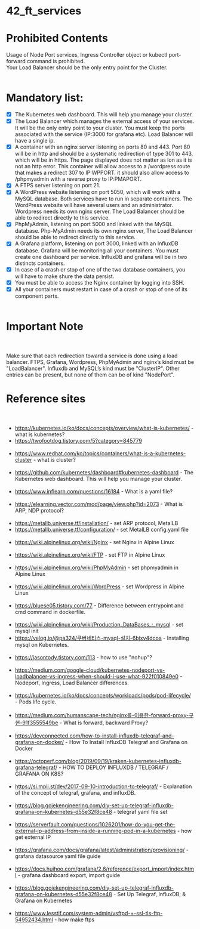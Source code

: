 # 42_ft_services<br>

# Prohibited Contents<br>
Usage of Node Port services, Ingress Controller object or kubectl port-forward command is prohibited.<br>
Your Load Balancer should be the only entry point for the Cluster.<br>
<br>
# Mandatory list:<br>
- [x] The Kubernetes web dashboard. This will help you manage your cluster.<br>
- [x] The Load Balancer which manages the external access of your services. It will be the only entry point to your cluster. You must keep the ports associated with the service (IP:3000 for grafana etc). Load Balancer will have a single ip.<br>
- [x] A container with an nginx server listening on ports 80 and 443. Port 80 will be in http and should be a systematic redirection of type 301 to 443, which will be in https. The page displayed does not matter as lon as it is not an http error. This container will allow access to a /wordpress route that makes a redirect 307 to IP:WPPORT. it should also allow access to /phpmyadmin with a reverse proxy to IP:PMAPORT.<br>
- [x] A FTPS server listening on port 21.<br>
- [x] A WordPress website listening on port 5050, which will work with a MySQL database. Both services have to run in separate containers. The WordPress website will have several users and an administrator. Wordpress needs its own nginx server. The Load Balancer should be able to redirect directly to this service.<br>
- [x] PhpMyAdmin, listening on port 5000 and linked with the MySQL database. Php-MyAdmin needs its own nginx server, The Load Balancer should be able to redirect directly to this service.<br>
- [x] A Grafana platform, listening on port 3000, linked with an InfluxDB database. Grafana will be monitoring all your containers. You must create one dashboard per service. InfluxDB and grafana will be in two distincts containers.<br>
- [x] In case of a crash or stop of one of the two database containers, you will have to make shure the data persist.<br>
- [x] You must be able to access the Nginx container by logging into SSH.<br>
- [x] All your containers must restart in case of a crash or stop of one of its component parts.<br><br>

# Important Note<br><br>
Make sure that each redirection toward a service is done using a load balancer. FTPS, Grafana, Wordpress, PhpMyAdmin and nginx’s kind must be "LoadBalancer". Influxdb and MySQL’s kind must be "ClusterIP". Other entries can be present, but none of them can be of kind "NodePort".<br>

# Reference sites<br><br>
- <https://kubernetes.io/ko/docs/concepts/overview/what-is-kubernetes/> - what is kubernetes?<br>
- <https://twofootdog.tistory.com/5?category=845779><br><br>
- <https://www.redhat.com/ko/topics/containers/what-is-a-kubernetes-cluster> - what is cluster?<br><br>
- <https://github.com/kubernetes/dashboard#kubernetes-dashboard> - The Kubernetes web dashboard. This will help you manage your cluster.<br><br>
- <https://www.inflearn.com/questions/16184> - What is a yaml file?<br><br>
- <https://elearning.vector.com/mod/page/view.php?id=2073> - What is ARP, NDP protocol?<br><br>
- <https://metallb.universe.tf/installation/> - set ARP protocol, MetalLB<br>
- <https://metallb.universe.tf/configuration/> - set MetalLB config.yaml file <br><br>
- <https://wiki.alpinelinux.org/wiki/Nginx> - set Nginx in Alpine Linux<br><br>
- <https://wiki.alpinelinux.org/wiki/FTP> - set FTP in Alpine Linux<br><br>
- <https://wiki.alpinelinux.org/wiki/PhpMyAdmin> - set phpmyadmin in Alpine Linux<br><br>
- <https://wiki.alpinelinux.org/wiki/WordPress> - set Wordpress in Alpine Linux<br><br>
- <https://bluese05.tistory.com/77> - Difference between entrypoint and cmd command in dockerfile.<br><br>
- <https://wiki.alpinelinux.org/wiki/Production_DataBases_:_mysql> - set mysql init<br>
- <https://velog.io/@pa324/쿠버네티스-mysql-설치-6bjxv4dcoa> - Installing mysql on Kubernetes.<br><br>
- <https://jasontody.tistory.com/113> - how to use "nohup"?<br><br>
- <https://medium.com/google-cloud/kubernetes-nodeport-vs-loadbalancer-vs-ingress-when-should-i-use-what-922f010849e0> - Nodeport, Ingress, Load Balancer differences. <br><br>
- <https://kubernetes.io/ko/docs/concepts/workloads/pods/pod-lifecycle/> - Pods life cycle. <br><br>
- <https://medium.com/humanscape-tech/nginx를-이용한-forward-proxy-구현-91f3555549be> - What is forward, backward Proxy? <br><br>
- <https://devconnected.com/how-to-install-influxdb-telegraf-and-grafana-on-docker/> - How To Install InfluxDB Telegraf and Grafana on Docker<br><br>
- <https://octoperf.com/blog/2019/09/19/kraken-kubernetes-influxdb-grafana-telegraf/> - HOW TO DEPLOY INFLUXDB / TELEGRAF / GRAFANA ON K8S? <br><br>
- <https://si.mpli.st/dev/2017-09-10-introduction-to-telegraf/> - Explanation of the concept of telegraf, grafana, and influxDB. <br><br>
- <https://blog.gojekengineering.com/diy-set-up-telegraf-influxdb-grafana-on-kubernetes-d55e32f8ce48> - telegraf yaml file set <br><br>
- <https://serverfault.com/questions/1026201/how-do-you-get-the-external-ip-address-from-inside-a-running-pod-in-a-kubernetes> - how get external IP<br><br>
- <https://grafana.com/docs/grafana/latest/administration/provisioning/> - grafana datasource yaml file guide<br><br>
- <https://docs.huihoo.com/grafana/2.6/reference/export_import/index.html> - grafana dashboard export, import guide<br><br>
- <https://blog.gojekengineering.com/diy-set-up-telegraf-influxdb-grafana-on-kubernetes-d55e32f8ce48> - Set Up Telegraf, InfluxDB, & Grafana on Kubernetes<br><br>
- <https://www.lesstif.com/system-admin/vsftpd-+-ssl-tls-ftp-54952434.html> - how make ftps<br><br>


